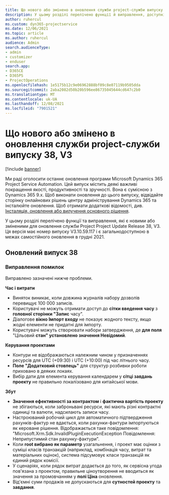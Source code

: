```yaml
---
title: Що нового або змінено в оновлення служби project-служби випуску 38, V3
description: У цьому розділі перелічено функції й виправлення, доступні у випуску Microsoft Dynamics 365 Project Service Automation 38, V3.
author: ruhercul
ms.custom: dyn365-projectservice
ms.date: 12/06/2021
ms.topic: article
ms.author: ruhercul
audience: Admin
search.audienceType:
- admin
- customizer
- enduser
search.app:
- D365CE
- D365PS
- ProjectOperations
ms.openlocfilehash: 1e5175b12c9e06962888bf09c8e07119b9505dda
ms.sourcegitcommit: 2aba2082d50b20b596ee86735045644cd647c2b0
ms.translationtype: MT
ms.contentlocale: uk-UA
ms.lasthandoff: 12/08/2021
ms.locfileid: "7901521"
---
```

# <a name="whats-new-or-changed-in-project-service-automation-update-release-38-v3"></a>Що нового або змінено в оновлення служби project-служби випуску 38, V3

[!include [banner](../includes/psa-now-project-operations.md)]

Ми раді оголосити останнє оновлення програми Microsoft Dynamics 365 Project Service Automation. Цей випуск містить деякі важливі покращення якості, продуктивності та зручності. Вона є сумісною з Dynamics 365 9.x. Щоб виконати оновлення до цього випуску, відвідайте сторінку онлайнових рішень центру адміністрування Dynamics 365 та інсталюйте оновлення. Щоб отримати додаткові відомості, див. [Інсталяція, оновлення або вилучення основного рішення](/power-platform/admin/install-remove-preferred-solution).

У цьому розділі перелічено функції та виправлення, які є новими або зміненими для оновлення служби Project Project Update Release 38, V3. Ця версія має номер випуску V3.10.59.117 і є загальнодоступною в межах самостійного оновлення в грудні 2021.

## <a name="update-release-38"></a>Оновлений випуск 38

### <a name="bug-fixes"></a>Виправлення помилок

Виправлено зазначені нижче проблеми.

**Час і витрати**

- Виняток виникає, коли довжина журналів набору дозволів перевищує 100 000 записів.
- Користувачі не можуть отримати доступ до **сітки введення часу** з **головної сторінки "Запис** часу".
- Діалогове **вікно Імпорт входу** не показує жодного тексту, якщо жодні елементи не придатні для імпорту.
- Користувачі можуть створювати набори затвердження, де **для поля** "Цільовий **стан" установлено значення Невідомий**.

**Керування проектами**

- Контури не відображаються належним чином у призначеннях ресурсів для UTC (+09:30) і UTC (+10:00) під час літнього часу.
- **Поле "Додатковий стовпець"** для структур розбивки роботи приховано в деяких локаях.
- Вибір дати для елемента керування календарем у **сітці завдань проекту** не правильно локалізовано для китайської мови.

**Збут**

- **Значення ефективності за контрактом** і **фактична вартість проекту** не збігаються, коли заброньвані ресурси, які мають різні контрактні одиниці та валюти, надсилають записи часу.
- Настроюваний робочий цикл для автоматичного підтвердження рахунків-фактур не вдається, коли рахунки-фактури імпортуються як кероване рішення. Відображається таке повідомлення: "Microsoft.Xrm.Sdk.InvalidPluginExecutionException Повідомлення: Неприпустимий стан рахунку-фактури".
- Коли **root вибрано як параметр** узагальнення, і проект має оцінки з суміші класів транзакцій (наприклад, комбінація часу, витрат та матеріальних оцінок), система підсумовує класи транзакцій як єдиний рядок комісії.
- У сценаріях, коли рядок витрат додається до того, як сервісна угода пов'язана з проектом, правильне ціноутворення не вводиться як значення за промовчанням у **полі Ціна** оновлення.
- Від'ємні суми продажів не допускаються для **сутностей проекту** та **завдання**.
